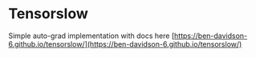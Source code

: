 # Tensorslow

Simple auto-grad implementation with docs here [https://ben-davidson-6.github.io/tensorslow/](https://ben-davidson-6.github.io/tensorslow/)